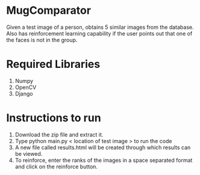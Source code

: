 # MugComparator
Given a test image of a person, obtains 5 similar images from the database. Also has reinforcement learning capability if the user points out that one of the faces is not in the group.
# Required Libraries
1. Numpy
2. OpenCV
3. Django

# Instructions to run
1. Download the zip file and extract it.
2. Type python main.py < location of test image > to run the code
3. A new file called results.html will be created through which results can be viewed.
4. To reinforce, enter the ranks of the images in a space separated format and click on the reinforce button.
